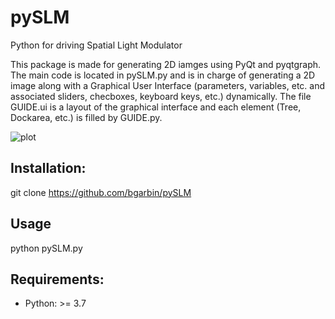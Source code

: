 # pySLM
Python for driving Spatial Light Modulator

This package is made for generating 2D iamges using PyQt and pyqtgraph. The main code is located in pySLM.py and is in charge of generating a 2D image along with a Graphical User Interface (parameters, variables, etc. and associated sliders, checboxes, keyboard keys, etc.) dynamically. The file GUIDE.ui is a layout of the graphical interface and each element (Tree, Dockarea, etc.) is filled by GUIDE.py.

![plot](https://github.com/bgarbin/pySLM/find/main/pySLM_example.png?raw=true)

## Installation:
git clone https://github.com/bgarbin/pySLM

## Usage
python pySLM.py

## Requirements:
- Python: >= 3.7
